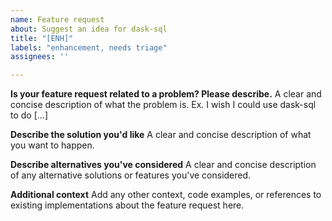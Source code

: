 ```yaml
---
name: Feature request
about: Suggest an idea for dask-sql
title: "[ENH]"
labels: "enhancement, needs triage"
assignees: ''

---
```


**Is your feature request related to a problem? Please describe.**
A clear and concise description of what the problem is. Ex. I wish I could use dask-sql to do [...]

**Describe the solution you'd like**
A clear and concise description of what you want to happen.

**Describe alternatives you've considered**
A clear and concise description of any alternative solutions or features you've considered.

**Additional context**
Add any other context, code examples, or references to existing implementations about the feature request here.
